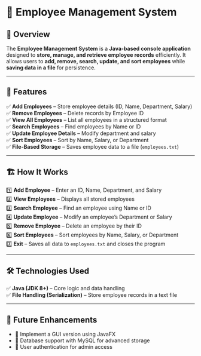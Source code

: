 # 🏢 Employee Management System

## 📌 Overview
The **Employee Management System** is a **Java-based console application** designed to **store, manage, and retrieve employee records** efficiently. It allows users to **add, remove, search, update, and sort employees** while **saving data in a file** for persistence.

---

## 🚀 Features
✅ **Add Employees** – Store employee details (ID, Name, Department, Salary)  
✅ **Remove Employees** – Delete records by Employee ID  
✅ **View All Employees** – List all employees in a structured format  
✅ **Search Employees** – Find employees by Name or ID  
✅ **Update Employee Details** – Modify department and salary  
✅ **Sort Employees** – Sort by Name, Salary, or Department  
✅ **File-Based Storage** – Saves employee data to a file (`employees.txt`)

---

## 🏗️ How It Works
1️⃣ **Add Employee** – Enter an ID, Name, Department, and Salary  
2️⃣ **View Employees** – Displays all stored employees  
3️⃣ **Search Employee** – Find an employee using Name or ID  
4️⃣ **Update Employee** – Modify an employee’s Department or Salary  
5️⃣ **Remove Employee** – Delete an employee by their ID  
6️⃣ **Sort Employees** – Sort employees by Name, Salary, or Department  
7️⃣ **Exit** – Saves all data to `employees.txt` and closes the program

---

## 🛠️ Technologies Used
✅ **Java (JDK 8+)** – Core logic and data handling  
✅ **File Handling (Serialization)** – Store employee records in a text file

---

## 🔮 Future Enhancements
- 🚀 Implement a GUI version using JavaFX
- 🚀 Database support with MySQL for advanced storage
- 🚀 User authentication for admin access
